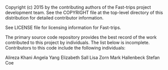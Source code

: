 Copyright (c) 2015 by the contributing authors of the Fast-trips project development team. See the COPYRIGHT file at the top-level directory of this distribution for detailed contributor information.

See LICENSE file for licensing information for Fast-trips.

The primary source code repository provides the best record of the work contributed to this project by individuals. The list below is incomplete. Contributors to this code include the following individuals:

Alireza Khani Angela Yang Elizabeth Sall Lisa Zorn Mark Hallenbeck Stefan Coe
